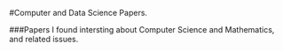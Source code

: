 #Computer and Data Science Papers.

###Papers I found intersting about Computer Science and Mathematics, and related issues.
